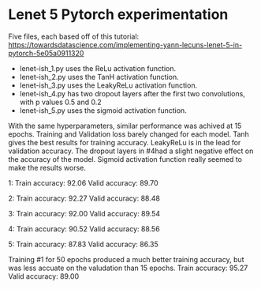 # Lenet 5 Pytorch experimentation #

Five files, each based off of this tutorial:
https://towardsdatascience.com/implementing-yann-lecuns-lenet-5-in-pytorch-5e05a0911320

* lenet-ish_1.py uses the ReLu activation function.
* lenet-ish_2.py uses the TanH activation function.
* lenet-ish_3.py uses the LeakyReLu activation function.
* lenet-ish_4.py has two dropout layers after the first two convolutions, with p values 0.5 and 0.2
* lenet-ish_5.py uses the sigmoid activation function.

With the same hyperparameters, similar performance was achived at 15 epochs.
Training and Validation loss barely changed for each model.
Tanh gives the best results for training accuracy.
LeakyReLu is in the lead for validation accuracy.
The dropout layers in #4had a slight negative effect on the accuracy of the model.
Sigmoid activation function really seemed to make the results worse.

1: Train accuracy: 92.06   Valid accuracy: 89.70

2: Train accuracy: 92.27   Valid accuracy: 88.48

3: Train accuracy: 92.00   Valid accuracy: 89.54

4: Train accuracy: 90.52   Valid accuracy: 88.56

5: Train accuracy: 87.83   Valid accuracy: 86.35

Training #1 for 50 epochs produced a much better training accuracy, but was less accuate on the valudation than 15 epochs.
Train accuracy: 95.27   Valid accuracy: 89.00

